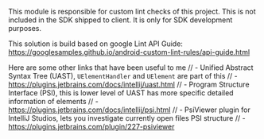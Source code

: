This module is responsible for custom lint checks of this project. 
This is not included in the SDK shipped to client. It is only for SDK development purposes.

This solution is build based on google Lint API Guide:
https://googlesamples.github.io/android-custom-lint-rules/api-guide.html

Here are some other links that have been useful to me
// - Unified Abstract Syntax Tree (UAST), `UElementHandler` and `UElement` are part of this
//   - https://plugins.jetbrains.com/docs/intellij/uast.html
// - Program Structure Interface (PSI), this is lower level of UAST has more specific detailed information of elements
//   - https://plugins.jetbrains.com/docs/intellij/psi.html
// - PsiViewer plugin for IntelliJ Studios, lets you investigate currently open files PSI structure
//   - https://plugins.jetbrains.com/plugin/227-psiviewer